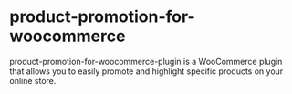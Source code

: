 # product-promotion-for-woocommerce
product-promotion-for-woocommerce-plugin is a WooCommerce plugin that allows you to easily promote and highlight specific products on your online store.
